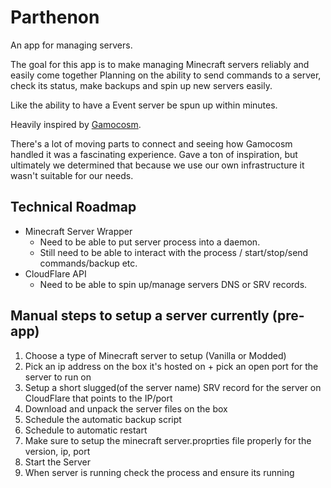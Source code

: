 # Parthenon
An app for managing servers.

The goal for this app is to make managing Minecraft servers reliably and easily come together
Planning on the ability to send commands to a server, check its status, make backups and spin up new servers easily.

Like the ability to have a Event server be spun up within minutes.

Heavily inspired by [Gamocosm](https://github.com/Gamocosm/Gamocosm).

There's a lot of moving parts to connect and seeing how Gamocosm handled it was a fascinating experience. Gave a ton of inspiration, but ultimately we determined that because we use our own infrastructure it wasn't suitable for our needs.


## Technical Roadmap

- Minecraft Server Wrapper
  - Need to be able to put server process into a daemon.
  - Still need to be able to interact with the process / start/stop/send commands/backup etc.
- CloudFlare API
  - Need to be able to spin up/manage servers DNS or SRV records.


## Manual steps to setup a server currently (pre-app)

1. Choose a type of Minecraft server to setup (Vanilla or Modded)
2. Pick an ip address on the box it's hosted on + pick an open port for the server to run on
3. Setup a short slugged(of the server name) SRV record for the server on CloudFlare that points to the IP/port
4. Download and unpack the server files on the box
5. Schedule the automatic backup script
6. Schedule to automatic restart
7. Make sure to setup the minecraft server.proprties file properly for the version, ip, port
8. Start the Server
9. When server is running check the process and ensure its running
